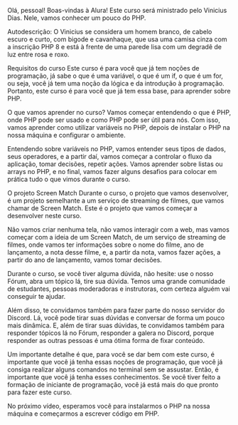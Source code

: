 Olá, pessoal! Boas-vindas à Alura! Este curso será ministrado pelo Vinicius Dias. Nele, vamos conhecer um pouco do PHP.

Autodescrição: O Vinicius se considera um homem branco, de cabelo escuro e curto, com bigode e cavanhaque, que usa uma camisa cinza com a inscrição PHP 8 e está à frente de uma parede lisa com um degradê de luz entre rosa e roxo.

Requisitos do curso
Este curso é para você que já tem noções de programação, já sabe o que é uma variável, o que é um if, o que é um for, ou seja, você já tem uma noção da lógica e da introdução à programação. Portanto, este curso é para você que já tem essa base, para aprender sobre PHP.

O que vamos aprender no curso?
Vamos começar entendendo o que é PHP, onde PHP pode ser usado e como PHP pode ser útil para nós. Com isso, vamos aprender como utilizar variáveis no PHP, depois de instalar o PHP na nossa máquina e configurar o ambiente.

Entendendo sobre variáveis no PHP, vamos entender seus tipos de dados, seus operadores, e a partir daí, vamos começar a controlar o fluxo da aplicação, tomar decisões, repetir ações. Vamos aprender sobre listas ou arrays no PHP, e no final, vamos fazer alguns desafios para colocar em prática tudo o que vimos durante o curso.

O projeto Screen Match
Durante o curso, o projeto que vamos desenvolver, é um projeto semelhante a um serviço de streaming de filmes, que vamos chamar de Screen Match. Este é o projeto que vamos começar a desenvolver neste curso.

Não vamos criar nenhuma tela, não vamos interagir com a web, mas vamos começar com a ideia de um Screen Match, de um serviço de streaming de filmes, onde vamos ter informações sobre o nome do filme, ano de lançamento, a nota desse filme, e, a partir da nota, vamos fazer ações, a partir do ano de lançamento, vamos tomar decisões.

Durante o curso, se você tiver alguma dúvida, não hesite: use o nosso Fórum, abra um tópico lá, tire sua dúvida. Temos uma grande comunidade de estudantes, pessoas moderadoras e instrutoras, com certeza alguém vai conseguir te ajudar.

Além disso, te convidamos também para fazer parte do nosso servidor do Discord. Lá, você pode tirar suas dúvidas e conversar de forma um pouco mais dinâmica. E, além de tirar suas dúvidas, te convidamos também para responder tópicos lá no Fórum, responder a galera no Discord, porque responder as outras pessoas é uma ótima forma de fixar conteúdo.

Um importante detalhe é que, para você se dar bem com este curso, é importante que você já tenha essas noções de programação, que você já consiga realizar alguns comandos no terminal sem se assustar. Então, é importante que você já tenha esses conhecimentos. Se você tiver feito a formação de iniciante de programação, você já está mais do que pronto para fazer este curso.

No próximo vídeo, esperamos você para instalarmos o PHP na nossa máquina e começarmos a escrever código em PHP.
